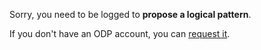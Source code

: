 Sorry, you need to be logged to __propose a logical pattern__. 


If you don't have an ODP account, you can [request it](http://ontologydesignpatterns.org/wiki/Special:RequestAccount "Special:RequestAccount").